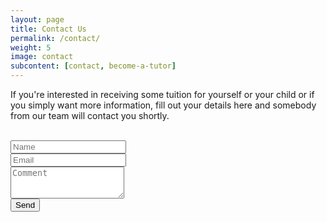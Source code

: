 ```yaml
---
layout: page
title: Contact Us
permalink: /contact/
weight: 5
image: contact
subcontent: [contact, become-a-tutor]
---
```


If you're interested in receiving some tuition for yourself or your child or if you simply want more information, fill out your details here and somebody from our team will contact you shortly.

<form id="contactEmailForm">
  <br />
  <div class="form-group">
    <input type="text" class="form-control" id="name" placeholder="Name">
  </div>
  <div class="form-group">
    <input type="email" class="form-control" id="email" placeholder="Email" name="_replyto">
  </div>
  <div class="form-group">
    <textarea class="form-control" rows="3" placeholder="Comment"></textarea>
  </div>
  <input type="hidden" name="_subject" value="General Enquiry" />
  <input type="text" name="_gotcha" style="display:none" />
  <button type="submit" class="btn btn-primary">Send</button>
</form>
